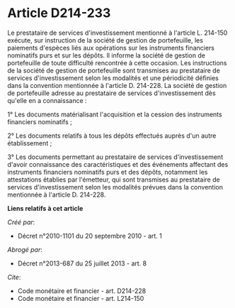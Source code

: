 # Article D214-233

Le prestataire de services d'investissement mentionné à l'article L. 214-150 exécute, sur instruction de la société de
gestion de portefeuille, les paiements d'espèces liés aux opérations sur les instruments financiers nominatifs purs et sur
les dépôts. Il informe la société de gestion de portefeuille de toute difficulté rencontrée à cette occasion. Les
instructions de la société de gestion de portefeuille sont transmises au prestataire de services d'investissement selon les
modalités et une périodicité définies dans la convention mentionnée à l'article D. 214-228. La société de gestion de
portefeuille adresse au prestataire de services d'investissement dès qu'elle en a connaissance : 

1° Les documents matérialisant l'acquisition et la cession des instruments financiers nominatifs ; 

2° Les documents relatifs à tous les dépôts effectués auprès d'un autre établissement ; 

3° Les documents permettant au prestataire de services d'investissement d'avoir connaissance des caractéristiques et des
événements affectant des instruments financiers nominatifs purs et des dépôts, notamment les attestations établies par
l'émetteur, qui sont transmises au prestataire de services d'investissement selon les modalités prévues dans la convention
mentionnée à l'article D. 214-228.

**Liens relatifs à cet article**

_Créé par_:

  - Décret n°2010-1101 du 20 septembre 2010 - art. 1

_Abrogé par_:

  - Décret n°2013-687 du 25 juillet 2013 - art. 8

_Cite_:

  - Code monétaire et financier - art. D214-228
  - Code monétaire et financier - art. L214-150
